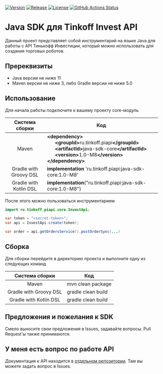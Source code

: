 [![Version](https://img.shields.io/maven-central/v/ru.tinkoff.piapi/java-sdk?logo=apache-maven&style=flat-square)](https://search.maven.org/artifact/ru.tinkoff.piapi/java-sdk)
[![Release](https://jitpack.io/v/Tinkoff/invest-api-java-sdk.svg?style=flat-square)](https://jitpack.io/#Tinkoff/invest-api-java-sdk)
[![License](https://img.shields.io/github/license/Tinkoff/invest-api-java-sdk?style=flat-square&logo=apache)](https://www.apache.org/licenses/LICENSE-2.0)
[![GitHub Actions Status](<https://img.shields.io/github/workflow/status/Tinkoff/invest-api-java-sdk/Java CI with Maven?logo=GitHub&style=flat-square>)](https://github.com/Tinkoff/invest-api-java-sdk/actions?query=workflow%3A"Java+CI+with+Maven")

# Java SDK для Tinkoff Invest API

Данный проект представляет собой инструментарий на языке Java для работы с API Тинькофф Инвестиции, который можно
использовать для создания торговых роботов.

## Пререквизиты
- Java версии не ниже 11
- Maven версии не ниже 3, либо Gradle версии не ниже 5.0


## Использование

Для начала работы подключите к вашему проекту core-модуль

|     Система сборки     | Код                                                                                                                                                                                                                                                                                                                     |
|:----------------------:|-------------------------------------------------------------------------------------------------------------------------------------------------------------------------------------------------------------------------------------------------------------------------------------------------------------------------|
|         Maven          | <b>\<dependency></b><br>&nbsp;&nbsp;&nbsp;&nbsp;&nbsp;&nbsp;<b>\<groupId></b>ru.tinkoff.piapi<b>\</groupId></b><br>&nbsp;&nbsp;&nbsp;&nbsp;&nbsp;&nbsp;<b>\<artifactId></b>java-sdk-core<b>\</artifactId></b><br>&nbsp;&nbsp;&nbsp;&nbsp;&nbsp;&nbsp;<b>\<version></b>1.0-M8<b>\</version></b><br><b>\</dependency></b> |
 | Gradle with Groovy DSL | <b>implementation</b> 'ru.tinkoff.piapi:java-sdk-core:1.0-M8'                                                                                                                                                                                                                                                           |
 | Gradle with Kotlin DSL | <b>implementation</b>("ru.tinkoff.piapi:java-sdk-core:1.0-M8")                                                                                                                                                                                                                                                          |



После этого можно пользоваться инструментарием

```java
import ru.tinkoff.piapi.core.InvestApi;

var token = "<secret-token>";
var api = InvestApi.create(token);

var order = api.getOrdersService().postOrderSync(...)
```

## Сборка

Для сборки перейдите в директорию проекта и выполните одну из следующих команд

|     Система сборки     | Код                |
|:----------------------:|--------------------|
|         Maven          | mvn clean package  |
| Gradle with Groovy DSL | gradle clean build |
| Gradle with Kotlin DSL | gradle clean build |


## Предложения и пожелания к SDK

Смело выносите свои предложения в Issues, задавайте вопросы. Pull Request'ы также принимаются.

## У меня есть вопрос по работе API

Документация к API находится в [отдельном репозитории](https://github.com/Tinkoff/investAPI). Там вы можете задать
вопрос в Issues.
